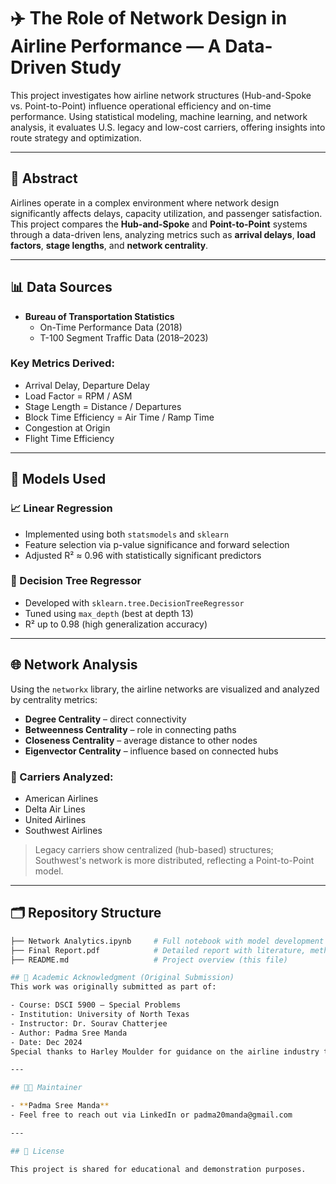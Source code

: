 # ✈️ The Role of Network Design in Airline Performance — A Data-Driven Study

This project investigates how airline network structures (Hub-and-Spoke vs. Point-to-Point) influence operational efficiency and on-time performance. Using statistical modeling, machine learning, and network analysis, it evaluates U.S. legacy and low-cost carriers, offering insights into route strategy and optimization.

---

## 📘 Abstract

Airlines operate in a complex environment where network design significantly affects delays, capacity utilization, and passenger satisfaction. This project compares the **Hub-and-Spoke** and **Point-to-Point** systems through a data-driven lens, analyzing metrics such as **arrival delays**, **load factors**, **stage lengths**, and **network centrality**.

---

## 📊 Data Sources

- **Bureau of Transportation Statistics**
  - On-Time Performance Data (2018)
  - T-100 Segment Traffic Data (2018–2023)

### Key Metrics Derived:
- Arrival Delay, Departure Delay
- Load Factor = RPM / ASM
- Stage Length = Distance / Departures
- Block Time Efficiency = Air Time / Ramp Time
- Congestion at Origin
- Flight Time Efficiency

---

## 🧪 Models Used

### 📈 Linear Regression
- Implemented using both `statsmodels` and `sklearn`
- Feature selection via p-value significance and forward selection
- Adjusted R² ≈ 0.96 with statistically significant predictors

### 🌳 Decision Tree Regressor
- Developed with `sklearn.tree.DecisionTreeRegressor`
- Tuned using `max_depth` (best at depth 13)
- R² up to 0.98 (high generalization accuracy)

---

## 🌐 Network Analysis

Using the `networkx` library, the airline networks are visualized and analyzed by centrality metrics:
- **Degree Centrality** – direct connectivity
- **Betweenness Centrality** – role in connecting paths
- **Closeness Centrality** – average distance to other nodes
- **Eigenvector Centrality** – influence based on connected hubs

### 🛫 Carriers Analyzed:
- American Airlines
- Delta Air Lines
- United Airlines
- Southwest Airlines

> Legacy carriers show centralized (hub-based) structures; Southwest's network is more distributed, reflecting a Point-to-Point model.

---

## 🗂️ Repository Structure

```bash
├── Network Analytics.ipynb     # Full notebook with model development and analysis
├── Final Report.pdf            # Detailed report with literature, methods, and results
├── README.md                   # Project overview (this file)

## 📎 Academic Acknowledgment (Original Submission)
This work was originally submitted as part of:

- Course: DSCI 5900 — Special Problems
- Institution: University of North Texas
- Instructor: Dr. Sourav Chatterjee
- Author: Padma Sree Manda
- Date: Dec 2024
Special thanks to Harley Moulder for guidance on the airline industry throughout the research process.

---

## 🧑‍💻 Maintainer

- **Padma Sree Manda**
- Feel free to reach out via LinkedIn or padma20manda@gmail.com

---

## 📄 License

This project is shared for educational and demonstration purposes.